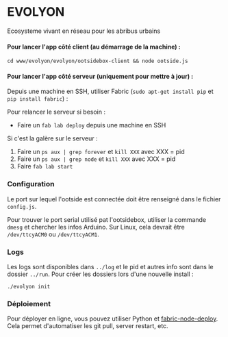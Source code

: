 # EVOLYON

Ecosysteme vivant en réseau pour les abribus urbains

#### Pour lancer l'app côté client (au démarrage de la machine) :

``cd www/evolyon/evolyon/ootsidebox-client && node ootside.js``

#### Pour lancer l'app côté serveur (uniquement pour mettre à jour) :

Depuis une machine en SSH, utiliser Fabric (``sudo apt-get install pip`` et ``pip install fabric``) :

Pour relancer le serveur si besoin :

- Faire un ``fab lab deploy`` depuis une machine en SSH

Si c'est la galère sur le serveur :

1. Faire un ``ps aux | grep forever`` et ``kill XXX`` avec XXX = pid
2. Faire un ``ps aux | grep node`` et ``kill XXX`` avec XXX = pid
3. Faire ``fab lab start``


### Configuration

Le port sur lequel l'ootside est connectée doit être renseigné dans le fichier ```config.js```.

Pour trouver le port serial utilisé pat l'ootsidebox, utiliser la commande ```dmesg``` et chercher les infos Arduino. Sur Linux, cela devrait être ```/dev/ttcyACM0``` ou  ```/dev/ttcyACM1```.

### Logs

Les logs sont disponibles dans ```../log``` et le pid et autres info sont dans le dossier ```../run```. Pour créer les dossiers lors d'une nouvelle install : 

    ./evolyon init

### Déploiement

Pour déployer en ligne, vous pouvez utiliser Python et [fabric-node-deploy](https://github.com/clemsos/fabric-node-deploy). Cela permet d'automatiser les git pull, server restart, etc.






